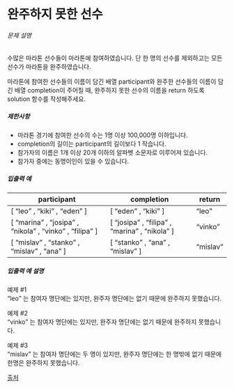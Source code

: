 # 완주하지 못한 선수

<h6>문제 설명</h6>
<p>수많은 마라톤 선수들이 마라톤에 참여하였습니다. 단 한 명의 선수를 제외하고는 모든 선수가 마라톤을 완주하였습니다.</p>

<p>마라톤에 참여한 선수들의 이름이 담긴 배열 participant와 완주한 선수들의 이름이 담긴 배열 completion이 주어질 때, 완주하지 못한 선수의 이름을 return 하도록 solution 함수를 작성해주세요.</p>

<h5>제한사항</h5>

<ul>
    <li>마라톤 경기에 참여한 선수의 수는 1명 이상 100,000명 이하입니다.</li>
    <li>completion의 길이는 participant의 길이보다 1 작습니다.</li>
    <li>참가자의 이름은 1개 이상 20개 이하의 알파벳 소문자로 이루어져 있습니다.</li>
    <li>참가자 중에는 동명이인이 있을 수 있습니다.</li>
</ul>

<h5>입출력 예</h5>
<table class="table">
    <thead>
        <tr>
            <th>participant</th>
            <th>completion</th>
            <th>return</th>
        </tr>
    </thead>
    <tbody>
        <tr>
            <td>
                [
                <q>leo</q>
                , 
                <q>kiki</q>
                , 
                <q>eden</q>
                ]
            </td>
            <td>
                [
                <q>eden</q>
                , 
                <q>kiki</q>
                ]
            </td>
            <td>
                <q>leo</q>
            </td>
        </tr>
        <tr>
            <td>
                [
                <q>marina</q>
                , 
                <q>josipa</q>
                , 
                <q>nikola</q>
                , 
                <q>vinko</q>
                , 
                <q>filipa</q>
                ]
            </td>
            <td>
                [
                <q>josipa</q>
                , 
                <q>filipa</q>
                , 
                <q>marina</q>
                , 
                <q>nikola</q>
                ]
            </td>
            <td>
                <q>vinko</q>
            </td>
        </tr>
        <tr>
            <td>
                [
                <q>mislav</q>
                , 
                <q>stanko</q>
                , 
                <q>mislav</q>
                , 
                <q>ana</q>
                ]
            </td>
            <td>
                [
                <q>stanko</q>
                , 
                <q>ana</q>
                , 
                <q>mislav</q>
                ]
            </td>
            <td>
                <q>mislav</q>
            </td>
        </tr>
    </tbody>
</table>
<h5>입출력 예 설명</h5>

<p>
    예제 #1
    <br>
    <q>leo</q>
    는 참여자 명단에는 있지만, 완주자 명단에는 없기 때문에 완주하지 못했습니다.
</p>

<p>
    예제 #2
    <br>
    <q>vinko</q>
    는 참여자 명단에는 있지만, 완주자 명단에는 없기 때문에 완주하지 못했습니다.
</p>

<p>
    예제 #3
    <br>
    <q>mislav</q>
    는 참여자 명단에는 두 명이 있지만, 완주자 명단에는 한 명밖에 없기 때문에 한명은 완주하지 못했습니다.
</p>

<p>
    <a href="http://hsin.hr/coci/archive/2014_2015/contest2_tasks.pdf" target="_blank" rel="noopener">출처</a>
</p>